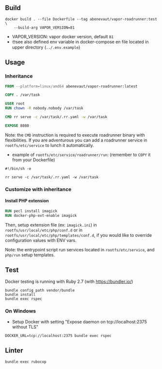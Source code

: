 ## Build

```shell
docker build . --file Dockerfile --tag abenevaut/vapor-roadrunner:test \
    --build-arg VAPOR_VERSION=81 
```

- VAPOR_VERSION: vapor docker version, default `81`
- 🤓see also defined env variable in docker-compose en file located in upper directory (`../.env.example`)

## Usage

### Inheritance

```dockerfile
FROM --platform=linux/amd64 abenevaut/vapor-roadrunner:latest

COPY . /var/task

USER root
RUN chown -R nobody.nobody /var/task

CMD rr serve -c /var/task/.rr.yaml -w /var/task

EXPOSE 8080
```

Note: the `CMD` instruction is required to execute roadrunner binary with flexibilities.
If you are adventurous you can add a roadrunner service in `rootfs/etc/service` to lunch it automatically.

- example of `rootfs/etc/service/roadrunner/run`: (remember to `COPY` it from your Dockerfile)

```shell
#!/bin/sh -e

rr serve -c /var/task/.rr.yaml -w /var/task
```

### Customize with inheritance

#### Install PHP extension

```dockerfile
RUN pecl install imagick
RUN docker-php-ext-enable imagick
```

Then, setup extension file (ex: `imagick.ini`) in `rootfs/usr/local/etc/php/conf.d` or in `rootfs/usr/local/etc/php/templates/conf.d`, if you would like to override configuration values with ENV vars.

Note: the entrypoint script run services located in `rootfs/etc/service`, and `php/run` setup templates.

## Test

Docker testing is running with Ruby 2.7 (with https://bundler.io/)

```shell
bundle config path vendor/bundle
bundle install
bundle exec rspec
```

### On Windows

- Setup Docker with setting "Expose daemon on tcp://localhost:2375 without TLS"

```shell
DOCKER_URL=tcp://localhost:2375 bundle exec rspec
```

## Linter

```shell
bundle exec rubocop
```
